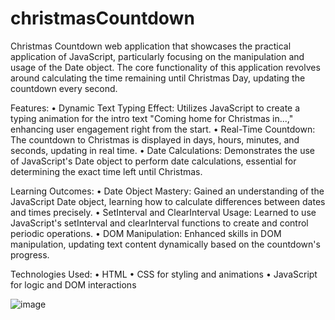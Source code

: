 # christmasCountdown
Christmas Countdown web application that showcases the practical application of JavaScript, particularly focusing on the manipulation and usage of the Date object.
The core functionality of this application revolves around calculating the time remaining until Christmas Day, updating the countdown every second.

Features:
•	Dynamic Text Typing Effect: Utilizes JavaScript to create a typing animation for the intro text "Coming home for Christmas in...," enhancing user engagement right from the start.
•	Real-Time Countdown: The countdown to Christmas is displayed in days, hours, minutes, and seconds, updating in real time.
•	Date Calculations: Demonstrates the use of JavaScript's Date object to perform date calculations, essential for determining the exact time left until Christmas.


Learning Outcomes:
•	Date Object Mastery: Gained an understanding of the JavaScript Date object, learning how to calculate differences between dates and times precisely.
•	SetInterval and ClearInterval Usage: Learned to use JavaScript's setInterval and clearInterval functions to create and control periodic operations.
•	DOM Manipulation: Enhanced skills in DOM manipulation, updating text content dynamically based on the countdown's progress.

Technologies Used:
•	HTML
•	CSS for styling and animations
•	JavaScript for logic and DOM interactions

![image](https://github.com/dinarayakupova/christmasCountdown/assets/124091658/67989c45-b4dc-4d61-ada4-0c4036e6f84d)


